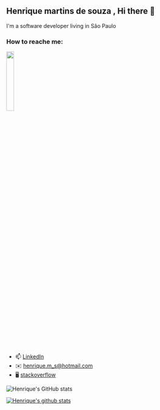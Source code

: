 ## Henrique martins de souza , Hi there 👋
I'm a software developer living in São Paulo

### How to reache me:
 <img src="https://media.giphy.com/media/yPhqlJccIOaru/source.gif" width="20%" height="20%" />

- 📫  [LinkedIn](https://www.linkedin.com/in/henrique-martins-de-souza-318814103/)
- ✉️   henrique.m_s@hotmail.com
- 🖥️  [stackoverflow](https://stackoverflow.com/users/11293678/henrique-ms)


![Henrique's GitHub stats](https://github-readme-stats.vercel.app/api?username=henriquemsouza&show_icons=true&theme=tokyonight)

[![Henrique's github stats](https://github-readme-stats.vercel.app/api/top-langs/?username=henriquemsouza&layout=compact&langs_count=10&exclude_repo=codigos-SD,STD,cpu)](https://github.com/wps13/github-readme-stats)


<!--
**henriquemsouza/henriquemsouza** is a ✨ _special_ ✨ repository because its `README.md` (this file) appears on your GitHub profile.

Here are some ideas to get you started:

- 🔭 I’m currently working on ...
- 🌱 I’m currently learning ...
- 👯 I’m looking to collaborate on ...
- 🤔 I’m looking for help with ...
- 💬 Ask me about ...
- 📫 How to reach me: ...
- 😄 Pronouns: ...
- ⚡ Fun fact: ...
-->
